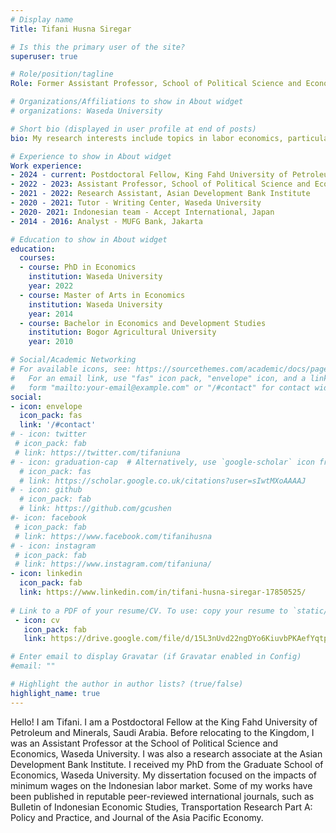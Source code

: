 ```yaml
---
# Display name
Title: Tifani Husna Siregar

# Is this the primary user of the site?
superuser: true

# Role/position/tagline
Role: Former Assistant Professor, School of Political Science and Economics, Waseda University and Research Assistant, Asian Development Bank Institute

# Organizations/Affiliations to show in About widget
# organizations: Waseda University

# Short bio (displayed in user profile at end of posts)
bio: My research interests include topics in labor economics, particularly minimum wages and its impact on labor market outcomes.

# Experience to show in About widget
Work experience:
- 2024 - current: Postdoctoral Fellow, King Fahd University of Petroleum and Minerals 
- 2022 - 2023: Assistant Professor, School of Political Science and Economics, Waseda University
- 2021 - 2022: Research Assistant, Asian Development Bank Institute
- 2020 - 2021: Tutor - Writing Center, Waseda University
- 2020- 2021: Indonesian team - Accept International, Japan
- 2014 - 2016: Analyst - MUFG Bank, Jakarta

# Education to show in About widget
education:
  courses:
  - course: PhD in Economics
    institution: Waseda University
    year: 2022
  - course: Master of Arts in Economics
    institution: Waseda University
    year: 2014 
  - course: Bachelor in Economics and Development Studies
    institution: Bogor Agricultural University
    year: 2010

# Social/Academic Networking
# For available icons, see: https://sourcethemes.com/academic/docs/page-builder/#icons
#   For an email link, use "fas" icon pack, "envelope" icon, and a link in the
#   form "mailto:your-email@example.com" or "/#contact" for contact widget.
social:
- icon: envelope
  icon_pack: fas
  link: '/#contact'
# - icon: twitter
 # icon_pack: fab
 # link: https://twitter.com/tifaniuna
# - icon: graduation-cap  # Alternatively, use `google-scholar` icon from `ai` icon pack
  # icon_pack: fas
  # link: https://scholar.google.co.uk/citations?user=sIwtMXoAAAAJ
# - icon: github
  # icon_pack: fab
  # link: https://github.com/gcushen
#- icon: facebook
 # icon_pack: fab
 # link: https://www.facebook.com/tifanihusna
# - icon: instagram
 # icon_pack: fab
 # link: https://www.instagram.com/tifaniuna/
- icon: linkedin
  icon_pack: fab
  link: https://www.linkedin.com/in/tifani-husna-siregar-17850525/
  
# Link to a PDF of your resume/CV. To use: copy your resume to `static/media/resume.pdf`, enable `ai` icons in `params.toml`, and uncomment the lines below.
 - icon: cv
   icon_pack: fab
   link: https://drive.google.com/file/d/15L3nUvd22ngDYo6KiuvbPKAefYqtpcT-/view?usp=sharing

# Enter email to display Gravatar (if Gravatar enabled in Config)
#email: ""

# Highlight the author in author lists? (true/false)
highlight_name: true
---
```


Hello! I am Tifani. I am a Postdoctoral Fellow at the King Fahd University of Petroleum and Minerals, Saudi Arabia. Before relocating to the Kingdom, I was an Assistant Professor at the School of Political Science and Economics, Waseda University. I was also a research associate at the Asian Development Bank Institute. I received my PhD from the Graduate School of Economics, Waseda University. My dissertation focused on the impacts of minimum wages on the Indonesian labor market. Some of my works have been published in reputable peer-reviewed international journals, such as Bulletin of Indonesian Economic Studies, Transportation Research Part A: Policy and Practice, and Journal of the Asia Pacific Economy. 
